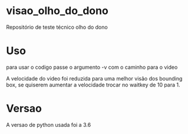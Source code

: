# visao_olho_do_dono
Repositório de teste técnico olho do dono

# Uso
para usar o codigo passe o argumento -v com o caminho para o video

A velocidade do video foi reduzida para uma melhor visão dos bounding box, se quiserem aumentar a velocidade
trocar no waitkey de 10 para 1.

# Versao

A versao de python usada foi a 3.6
